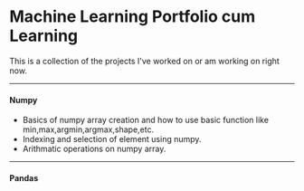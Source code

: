 # Machine Learning Portfolio cum Learning

This is a collection of the projects I've worked on or am working on right now.
____

#### Numpy
- Basics of numpy array creation and how to use basic function like min,max,argmin,argmax,shape,etc.
- Indexing and selection of element using numpy.
- Arithmatic operations on numpy array.

____

#### Pandas
